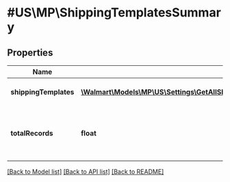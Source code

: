 # #US\MP\ShippingTemplatesSummary

## Properties

Name | Type | Description | Notes
------------ | ------------- | ------------- | -------------
**shippingTemplates** | [**\Walmart\Models\MP\US\Settings\GetAllShippingTemplates200ResponseShippingTemplatesInner[]**](GetAllShippingTemplates200ResponseShippingTemplatesInner.md) | Array of Shipping Templates | [optional]
**totalRecords** | **float** | Total Number of records in the response of the API | [optional]


[[Back to Model list]](../) [[Back to API list]](../../Api/US/MP) [[Back to README]](../../README.md)
